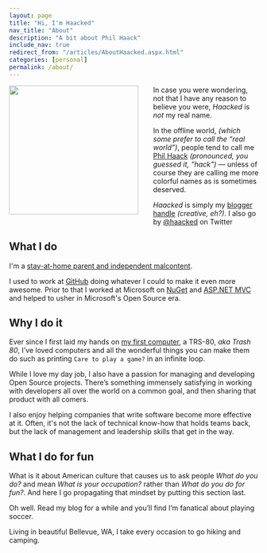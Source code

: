 ```yaml
---
layout: page
title: "Hi, I'm Haacked"
nav_title: "About"
description: "A bit about Phil Haack"
include_nav: true
redirect_from: "/articles/AboutHaacked.aspx.html"
categories: [personal]
permalink: /about/
---
```


<img src="https://user-images.githubusercontent.com/19977/49780625-33581400-fcc4-11e8-9961-735e6bebdfc8.png" width="260" style="margin: 0 30px 30px 0; float: left;" >

In case you were wondering, not that I have any reason to believe you were, *Haacked* is *not* my real name.

In the offline world, *(which some prefer to call the “real world”)*, people tend to call me [Phil Haack](https://haacked.com/ "home page") *(pronounced, you guessed it, “hack”)* — unless of course they are calling me more colorful names as is sometimes deserved.

*Haacked* is simply my [blogger handle](https://haacked.com/archive/2005/03/12/what-is-your-blogger-handle.aspx "What’s your blogger handle?") *(creative, eh?)*. I also go by [@haacked](http://twitter.com/haacked) on Twitter

## What I do

I'm a [stay-at-home parent and independent malcontent](https://twitter.com/haacked/status/1053296117176184834).

I used to work at [GitHub](http://github.com/) doing whatever I could to make it even more awesome. Prior to that I worked at Microsoft on [NuGet](http://nuget.org) and [ASP.NET MVC](https://www.asp.net/mvc) and helped to usher in Microsoft's Open Source era.

## Why I do it

Ever since I first laid my hands on [my first computer](https://haacked.com/archive/2005/06/06/my-first-computer.aspx "This was my first computer"), a TRS-80, *aka Trash 80*, I’ve loved computers and all the wonderful things you can make them do such as printing `Care to play a game?` in an infinite loop.

While I love my day job, I also have a passion for managing and developing Open Source projects. There’s something immensely satisfying in working with developers all over the world on a common goal, and then sharing that product with all comers.

I also enjoy helping companies that write software become more effective at it. Often, it's not the lack of technical know-how that holds teams back, but the lack of management and leadership skills that get in the way.

## What I do for fun

What is it about American culture that causes us to ask people *What do you do?* and mean *What is your occupation?* rather than *What do you do for fun?*. And here I go propagating that mindset by putting this section last.

Oh well. Read my blog for a while and you’ll find I’m fanatical about playing soccer.

Living in beautiful Bellevue, WA, I take every occasion to go hiking and camping.